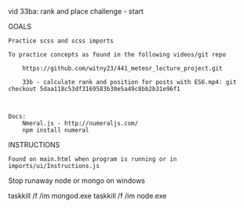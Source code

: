 vid 33ba: rank and place challenge - start


GOALS

    Practice scss and scss imports
    
    To practice concepts as found in the following videos/git repo

        https://github.com/witny23/441_meteor_lecture_project.git

        33b - calculate rank and position for posts with ES6.mp4: git checkout 5daa118c53df3169583b30e5a49c8bb2b31e96f1

        

    Docs: 
        Nmeral.js - http://numeraljs.com/
        npm install numeral
    
    


INSTRUCTIONS

    Found on main.html when program is running or in imports/ui/Instructions.js



Stop runaway node or mongo on windows

taskkill /f /im mongod.exe
taskkill /f /im node.exe